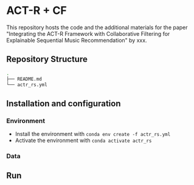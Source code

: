 # ACT-R + CF

This repository hosts the code and the additional materials for the paper "Integrating the ACT-R Framework with Collaborative Filtering for Explainable Sequential Music Recommendation" by xxx.

## Repository Structure
```bash
.
├── README.md
└── actr_rs.yml
```

## Installation and configuration
### Environment
- Install the environment with
  `conda env create -f actr_rs.yml`
- Activate the environment with `conda activate actr_rs`

### Data

## Run
